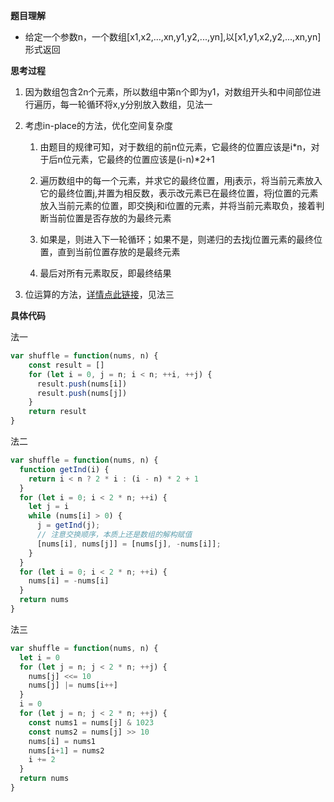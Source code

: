 **题目理解**

- 给定一个参数n，一个数组[x1,x2,...,xn,y1,y2,...,yn],以[x1,y1,x2,y2,...,xn,yn]形式返回

**思考过程**

1. 因为数组包含2n个元素，所以数组中第n个即为y1，对数组开头和中间部位进行遍历，每一轮循环将x,y分别放入数组，见法一

2. 考虑in-place的方法，优化空间复杂度

    1. 由题目的规律可知，对于数组的前n位元素，它最终的位置应该是i*n，对于后n位元素，它最终的位置应该是(i-n)*2+1

    2. 遍历数组中的每一个元素，并求它的最终位置，用j表示，将当前元素放入它的最终位置j,并置为相反数，表示改元素已在最终位置，将j位置的元素放入当前元素的位置，即交换j和i位置的元素，并将当前元素取负，接着判断当前位置是否存放的为最终元素

    3. 如果是，则进入下一轮循环；如果不是，则递归的去找j位置元素的最终位置，直到当前位置存放的是最终元素

    4. 最后对所有元素取反，即最终结果

3. 位运算的方法，[详情点此链接](https://leetcode.com/problems/shuffle-the-array/discuss/675956/In-Place-O(n)-Time-O(1)-Space-With-Explanation-and-Analysis)，见法三

**具体代码**

法一
```javascript
var shuffle = function(nums, n) {
    const result = []
    for (let i = 0, j = n; i < n; ++i, ++j) {
      result.push(nums[i])
      result.push(nums[j])
    }
    return result
}
```

法二
```javascript
var shuffle = function(nums, n) {
  function getInd(i) {
    return i < n ? 2 * i : (i - n) * 2 + 1
  }
  for (let i = 0; i < 2 * n; ++i) {
    let j = i
    while (nums[i] > 0) {
      j = getInd(j);
      // 注意交换顺序，本质上还是数组的解构赋值
      [nums[i], nums[j]] = [nums[j], -nums[i]];
    }
  }
  for (let i = 0; i < 2 * n; ++i) {
    nums[i] = -nums[i]
  }
  return nums
}
```

法三
```javascript
var shuffle = function(nums, n) {
  let i = 0
  for (let j = n; j < 2 * n; ++j) {
    nums[j] <<= 10
    nums[j] |= nums[i++]
  }
  i = 0
  for (let j = n; j < 2 * n; ++j) {
    const nums1 = nums[j] & 1023
    const nums2 = nums[j] >> 10
    nums[i] = nums1
    nums[i+1] = nums2
    i += 2
  }
  return nums
}
```
